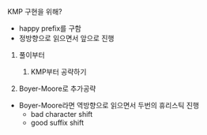 KMP 구현을 위해?

- happy prefix를 구함
- 정방향으로 읽으면서 앞으로 진행

1. 풀이부터
    1. KMP부터 공략하기


2. Boyer-Moore로 추가공략
- Boyer-Moore라면 역방향으로 읽으면서 두번의 휴리스틱 진행
    - bad character shift
    - good suffix shift
